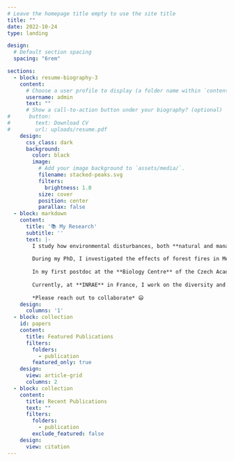 ```yaml
---
# Leave the homepage title empty to use the site title
title: ""
date: 2022-10-24
type: landing

design:
  # Default section spacing
  spacing: "6rem"

sections:
  - block: resume-biography-3
    content:
      # Choose a user profile to display (a folder name within `content/authors/`)
      username: admin
      text: ""
      # Show a call-to-action button under your biography? (optional)
#      button:
#        text: Download CV
#        url: uploads/resume.pdf
    design:
      css_class: dark
      background:
        color: black
        image:
          # Add your image background to `assets/media/`.
          filename: stacked-peaks.svg
          filters:
            brightness: 1.0
          size: cover
          position: center
          parallax: false
  - block: markdown
    content:
      title: '📚 My Research'
      subtitle: ''
      text: |-
        I study how environmental disturbances, both **natural and managed**, shape soil microbial diversity, community structure, and ecosystem functions such as organic matter decomposition and nutrient cycling. 
        
        During my PhD, I investigated the effects of forest fires in Mediterranean ecosystems on soil microbial communities, including archaea, bacteria and fungi, focusing on the phylogenetic diversity and the relationship with ecosystem functioning. 
        
        In my first postdoc at the **Biology Centre** of the Czech Academy of Sciences (Chequia), I shifted to managed ecosystems and other stressors, examining how the application of organic amendments impacts soil properties and microbial communities. I specifically quantified the environmental dissemination of potentially pathogenic bacteria and the spread of **antibiotic resistance genes**.
        
        Currently, at **INRAE** in France, I work on the diversity and ecological roles of **nitrogen-cycling microorganisms**, aiming to understand their functional responses to agricultural practices.
        
        *Please reach out to collaborate* 😃
    design:
      columns: '1'
  - block: collection
    id: papers
    content:
      title: Featured Publications
      filters:
        folders:
          - publication
        featured_only: true
    design:
      view: article-grid
      columns: 2
  - block: collection
    content:
      title: Recent Publications
      text: ""
      filters:
        folders:
          - publication
        exclude_featured: false
    design:
      view: citation
---
```

